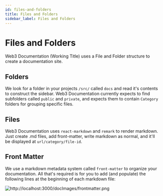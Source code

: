```yaml
---
id: files-and-folders
title: Files and Folders
sidebar_label: Files and Folders
---
```


# Files and Folders

Web3 Documentation (Working Title) uses a File and Folder structure to create a documentation site. 

## Folders

We look for a folder in your projects `/src/` called `docs` and read it's contents to construct the sidebar.
Web3 Documentation currently expects to find subfolders called `public` and `private`, and expects them to contain `Category` folders for grouping specific files.

## Files
Web3 Documentation uses `react-markdown` and `remark` to render markdown. Just create .md files, add front-matter, write markdown as normal, and it'll be displayed at `url/category/file-id`.

## Front Matter
We use a markdown metadata system called `front-matter` to organize your documentation.
All that's required is for you to add (and populate) the following lines at the beginning of each markdown file: 


![http://localhost:3000/docImages/frontmatter.png](http://localhost:3000/docImages/frontmatter.png)
